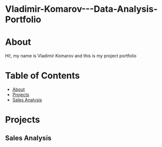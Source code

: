 # Vladimir-Komarov---Data-Analysis-Portfolio

# About 

Hi!, my name is Vladimir Komarov and this is my project portfolio 


# Table of Contents
- [About](#section-1)
- [Projects](#section-2)
- [Sales Analysis](#subsection-21)
<!-- The rest of your content goes here -->


# Projects

## Sales Analysis
